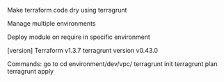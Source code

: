 
Make terraform code dry using terragrunt

Manage multiple environments

Deploy module on require in specific environment


[version]
Terraform v1.3.7
terragrunt version v0.43.0

Commands:
     go to cd environment/dev/vpc/
     terragrunt init
     terragrunt plan
     terragrunt apply
